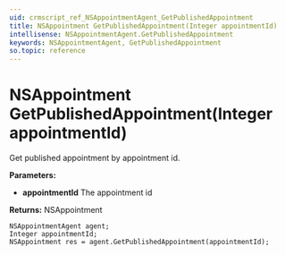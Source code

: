 ```yaml
---
uid: crmscript_ref_NSAppointmentAgent_GetPublishedAppointment
title: NSAppointment GetPublishedAppointment(Integer appointmentId)
intellisense: NSAppointmentAgent.GetPublishedAppointment
keywords: NSAppointmentAgent, GetPublishedAppointment
so.topic: reference
---
```


# NSAppointment GetPublishedAppointment(Integer appointmentId)

Get published appointment by appointment id.

**Parameters:**
 - **appointmentId** The appointment id

**Returns:** NSAppointment

```crmscript
NSAppointmentAgent agent;
Integer appointmentId;
NSAppointment res = agent.GetPublishedAppointment(appointmentId);
```

